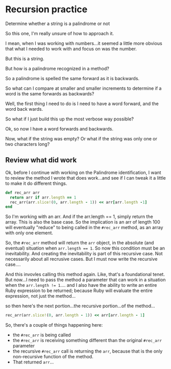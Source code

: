 # Recursion practice
Determine whether a string is a palindrome or not

So this one, I'm really unsure of how to approach it. 

I mean, when I was working with numbers...it seemed a little more obvious that what I needed to work with and focus on was the number. 

But this is a string. 

But how is a palindrome recognized in a method? 

So a palindrome is spelled the same forward as it is backwards. 

So what can I compare at smaller and smaller increments to determine if a word is the same forwards as backwards? 

Well, the first thing I need to do is I need to have a word forward, and the word back wards. 

So what if I just build this up the most verbose way possible? 

Ok, so now I have a word forwards and backwards.

Now, what if the string was empty? Or what if the string was only one or two characters long? 

## Review what did work
Ok, before I continue with working on the Palindrome identification, I want to review the method I wrote that does work...and see if I can tweak it a little to make it do different things. 

```ruby
def rec_arr arr
  return arr if arr.length == 1
  rec_arr(arr.slice!(0, arr.length - 1)) << arr[arr.length -1]
end
```

So I'm working with an arr. And if the arr.length == 1, simply return the array. This is also the base case. So the implication is an arr of length 100 will eventually "reduce" to being called in the `#rec_arr` method, as an array with only one element. 

So, the `#rec_arr` method will return the `arr` object, in the absolute (and eventual) situation when `arr.length == 1`. So now this condition must be an inevitability. And creating the inevitability is part of this recursive case. Not necessarily about all recrusive cases. But I must now write the recursive case....

And this invovles calling this method again. Like, that's a foundational tenet. But now...I need to pass the method a parameter that can work in a situation when the `arr.length != 1`.... and I also have the ability to write an entire Ruby expression to be returned; because Ruby will evaluate the entire expression, not just the method...

so then here's the next portion...the recursive portion...of the method...

```ruby
rec_arr(arr.slice!(0, arr.length - 1)) << arr[arr.length - 1]
```

So, there's a couple of things happening here: 

* the `#rec_arr` is being called
* the `#rec_arr` is receiving something different than the original `#rec_arr` parameter
* the recursive `#rec_arr` call is returning the `arr`, because that is the only non-recursive function of the method. 
* That returned `arr`...

